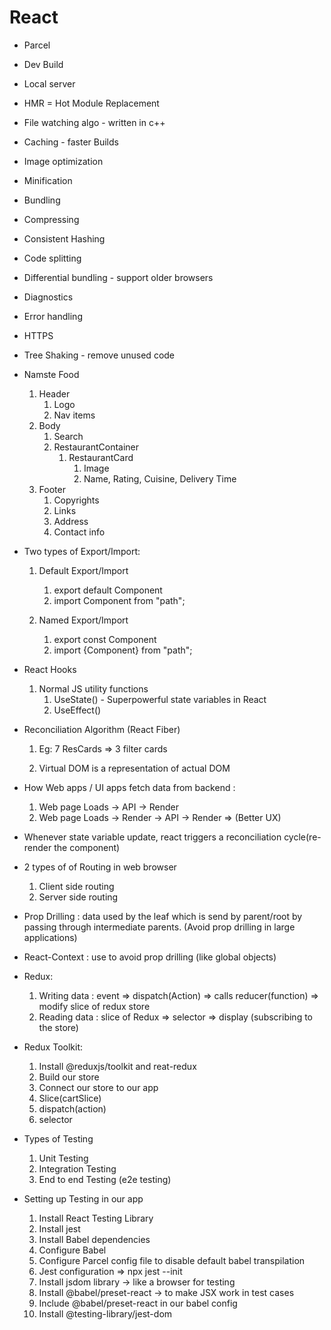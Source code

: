 # React

- Parcel

- Dev Build
- Local server
- HMR = Hot Module Replacement
- File watching algo - written in c++
- Caching - faster Builds
- Image optimization
- Minification
- Bundling
- Compressing
- Consistent Hashing
- Code splitting
- Differential bundling - support older browsers
- Diagnostics
- Error handling
- HTTPS
- Tree Shaking - remove unused code

- Namste Food
    1. Header
        1. Logo
        2. Nav items
    2. Body
        1. Search
        2. RestaurantContainer
            1. RestaurantCard
                1. Image
                2. Name, Rating, Cuisine, Delivery Time
    3. Footer
        1. Copyrights
        2. Links
        3. Address
        4. Contact info

- Two types of Export/Import:
    1. Default Export/Import
        1. export default Component
        2. import Component from "path";

    2. Named Export/Import
        1. export const Component
        2. import {Component} from "path";

- React Hooks
    1. Normal JS utility functions
        1. UseState() - Superpowerful state variables in React
        2. UseEffect()

- Reconciliation Algorithm (React Fiber)
    1. Eg: 7 ResCards => 3 filter cards

    2. Virtual DOM is a representation of actual DOM

- How Web apps / UI apps fetch data from backend :
    1. Web page Loads -> API -> Render
    2. Web page Loads -> Render -> API -> Render  => (Better UX)

- Whenever state variable update, react triggers a reconciliation cycle(re-render the component)

- 2 types of of Routing in web browser
    1. Client side routing
    2. Server side routing

- Prop Drilling : data used by the leaf which is send by parent/root by passing through intermediate parents. (Avoid prop drilling in large applications)

- React-Context : use to avoid prop drilling (like global objects)

- Redux:
    1. Writing data : event => dispatch(Action) => calls reducer(function) => modify slice of redux store
    2. Reading data : slice of Redux => selector => display (subscribing to the store)

- Redux Toolkit:
    1. Install @reduxjs/toolkit and reat-redux
    2. Build our store
    3. Connect our store to our app
    4. Slice(cartSlice)
    5. dispatch(action)
    6. selector

- Types of Testing
    1. Unit Testing
    2. Integration Testing
    3. End to end Testing (e2e testing)

- Setting up Testing in our app
    1. Install React Testing Library
    2. Install jest
    3. Install Babel dependencies
    4. Configure Babel
    5. Configure Parcel config file to disable default babel transpilation
    6. Jest configuration => npx jest --init
    7. Install jsdom library -> like a browser for testing
    8. Install @babel/preset-react -> to make JSX work in test cases
    9. Include @babel/preset-react in our babel config
    10. Install @testing-library/jest-dom
